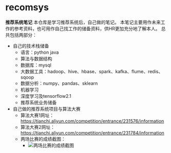 # recomsys
**推荐系统笔记**
本仓库是学习推荐系统后，自己做的笔记。 本笔记主要用作未来工作的参考资料，也可用作自己找工作的储备资料，供HR更加充分地了解本人。 总共包括两部分：
- 自己的技术栈储备
  - 语言：python java
  - 算法与数据结构
  - 数据库：mysql
  - 大数据工具：hadoop、hive、hbase、spark、kafka、flume、redis、sqoop
  - 数据分析：numpy、pandas、sklearn
  - 机器学习
  - 深度学习及tensorflow2.1
  - 推荐系统业务储备
- 自己做的推荐系统项目与算法大赛
  - 算法大赛1网址：https://tianchi.aliyun.com/competition/entrance/231576/information
  - 算法大赛2网址：https://tianchi.aliyun.com/competition/entrance/231784/information
  - 两场比赛的成绩截图：
    - ![两场比赛的成绩截图](https://user-images.githubusercontent.com/66198938/119350363-cf7a0800-bcd1-11eb-99a0-237377d405d4.png)
